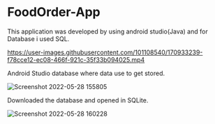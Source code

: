 # FoodOrder-App
This application was developed by using android studio(Java) and for Database i used SQL.

https://user-images.githubusercontent.com/101108540/170933239-f78cce12-ec08-466f-921c-35f33b094025.mp4



Android Studio database where data use to get stored.




![Screenshot 2022-05-28 155805](https://user-images.githubusercontent.com/101108540/170933306-7d67cf1b-068c-4b1a-92da-384e92cb3a4f.jpg)




Downloaded the database and opened in SQLite.




![Screenshot 2022-05-28 160228](https://user-images.githubusercontent.com/101108540/170933313-ed40c52a-826f-4245-8769-597328d07824.jpg)



